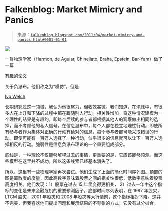 <!--yml

category: 未分类

date: 2024-05-12 21:02:41

-->

# Falkenblog: Market Mimicry and Panics

> 来源：[`falkenblog.blogspot.com/2011/04/market-mimicry-and-panics.html#0001-01-01`](http://falkenblog.blogspot.com/2011/04/market-mimicry-and-panics.html#0001-01-01)

![](https://blogger.googleusercontent.com/img/b/R29vZ2xl/AVvXsEgYQnSADbmaydEozkqfZOHdN6C57LI-R0LDCHnQfLycIYEO5z7IFdQXj8Ot0qFhW-ZJFYpL-r6tsfY17iR-LlkoJ92QBX4IU1sjOWg8tFkWP7Np_FZoF3TzsAztutG-i8Nhtlmn7Q/s1600/relchange.jpg)

一群物理学家（Harmon, de Aguiar, Chinellato, Braha, Epstein, Bar-Yam）做了一篇

[有趣的论文](http://arxiv.org/abs/1102.2620)

关于负瀑布。他们称之为“模仿”，但是

[Ivo Welch](http://www.jstor.org/pss/2329120) 

长期研究过这一领域，我认为他很努力，但收效甚微。我们知道，在泡沫中，有很多人在上升和下降的过程中都在跟随别人行动。相关性增加。将这种情况建模为一个理性的结果是有趣的，即每个后续的参与者都根据其他人的观察做出相同的选择，而不考虑他的私人信号。在信息瀑布中，每个人都在独立地理性行动。即使所有参与者作为集体对正确的行动有绝对的信息，每个参与者都可能采取错误的行动。即使可能有一百万人选择了一种行动，似乎很少的信息就可以让下一百万人选择相反的行动。脆弱性是信息负瀑布理论的一个重要组成部分。

底线是，一种理论不仅能够解释过去的事情，更重要的是，它应该能够预测。而这些模型在这里并不成功，所以这条线索已经基本消失了。

所以，这里有一些物理学家再次尝试。他们生成了上面的简化时间序列图。顶部的图是离散度的度量，因此高数字意味着股票之间的相关性很低，低数字意味着股票高度相关。他们发现：1）股票在过去 15 年里变得更相关， 2）过去一年中这个指标的变化是未来金融危机的重要预测因子。底部时间序列表明，在 1987 年股灾，LTCM 股灾，2001 年股灾和 2008 年股灾等大行情前，这个指标相对下降。这并不完美，但我喜欢他们提出问题和展示结果的不夸张的方式，它没有过分拟合。
